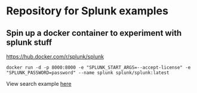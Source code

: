 # Repository for Splunk examples

## Spin up a docker container to experiment with splunk stuff

<https://hub.docker.com/r/splunk/splunk>

`docker run -d -p 8000:8000 -e "SPLUNK_START_ARGS=--accept-license" -e "SPLUNK_PASSWORD=password" --name splunk splunk/splunk:latest`

View search example [here](./Search)